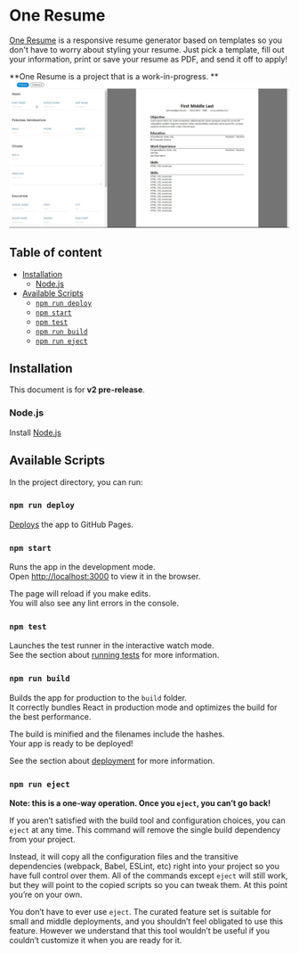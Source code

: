 # One Resume

[One Resume](https://michulee.com/) is a responsive resume generator based on templates so you don't have to worry about styling your resume. Just pick a template, fill out your information, print or save your resume as PDF, and send it off to apply!

**One Resume is a project that is a work-in-progress.
**
![One Resume Desktop](https://raw.githubusercontent.com/michulee/michulee.github.io/v4/assets/projects/one_resume_desktop.jpg)

## Table of content

- [Installation](#installation)
    - [Node.js](#Node.js)
- [Available Scripts](#available-scripts)
    - [`npm run deploy`](#npm-run-deploy)
    - [`npm start`](#npm-start)
	- [`npm test`](#npm-test)
	- [`npm run build`](#npm-run-build)
	- [`npm run eject`](#npm-run-eject)

## Installation

This document is for **v2 pre-release**.

### Node.js

Install [Node.js](https://nodejs.org/en/download/)

## Available Scripts

In the project directory, you can run:

### `npm run deploy`

[Deploys](https://create-react-app.dev/docs/deployment/#github-pages) the app to GitHub Pages.

### `npm start`

Runs the app in the development mode.\
Open [http://localhost:3000](http://localhost:3000) to view it in the browser.

The page will reload if you make edits.\
You will also see any lint errors in the console.

### `npm test`

Launches the test runner in the interactive watch mode.\
See the section about [running tests](https://facebook.github.io/create-react-app/docs/running-tests) for more information.

### `npm run build`

Builds the app for production to the `build` folder.\
It correctly bundles React in production mode and optimizes the build for the best performance.

The build is minified and the filenames include the hashes.\
Your app is ready to be deployed!

See the section about [deployment](https://facebook.github.io/create-react-app/docs/deployment) for more information.

### `npm run eject`

**Note: this is a one-way operation. Once you `eject`, you can’t go back!**

If you aren’t satisfied with the build tool and configuration choices, you can `eject` at any time. This command will remove the single build dependency from your project.

Instead, it will copy all the configuration files and the transitive dependencies (webpack, Babel, ESLint, etc) right into your project so you have full control over them. All of the commands except `eject` will still work, but they will point to the copied scripts so you can tweak them. At this point you’re on your own.

You don’t have to ever use `eject`. The curated feature set is suitable for small and middle deployments, and you shouldn’t feel obligated to use this feature. However we understand that this tool wouldn’t be useful if you couldn’t customize it when you are ready for it.
